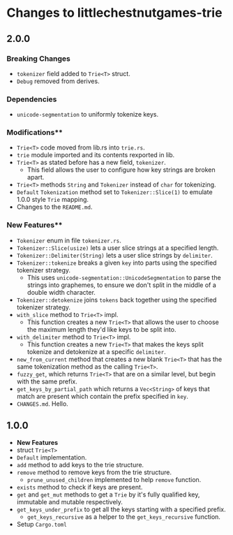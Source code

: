 # Changes to littlechestnutgames-trie

## 2.0.0
### Breaking Changes
* `tokenizer` field added to `Trie<T>` struct.
* `Debug` removed from derives.

### Dependencies
* `unicode-segmentation` to uniformly tokenize keys.

### Modifications**
* `Trie<T>` code moved from lib.rs into `trie.rs`.
* `trie` module imported and its contents rexported in lib.
* `Trie<T>` as stated before has a new field, `tokenizer`.
    * This field allows the user to configure how key strings are broken apart.
* `Trie<T>` methods `String` and `Tokenizer` instead of `char` for tokenizing.
* `Default` `Tokenization` method set to `Tokenizer::Slice(1)` to emulate 1.0.0 style `Trie` mapping.
* Changes to the `README.md`.

### New Features**
* `Tokenizer` enum in file `tokenizer.rs`.
* `Tokenizer::Slice(usize)` lets a user slice strings at a specified length.
* `Tokenizer::Delimiter(String)` lets a user slice strings by `delimiter`.
* `Tokenizer::tokenize` breaks a given `key` into parts using the specified tokenizer strategy.
    * This uses `unicode-segmentation::UnicodeSegmentation` to parse the strings into graphemes, to ensure we don't split in the middle of a double width character.
* `Tokenizer::detokenize` joins `tokens` back together using the specified tokenizer strategy.
* `with_slice` method to `Trie<T>` impl.
    * This function creates a new `Trie<T>` that allows the user to choose the maximum length they'd like keys to be split into.
* `with_delimiter` method to `Trie<T>` impl.
    * This function creates a new `Trie<T>` that makes the keys split tokenize and detokenize at a specific `delimiter`.
* `new_from_current` method that creates a new blank `Trie<T>` that has the same tokenization method as the calling `Trie<T>`.
* `fuzzy_get`, which returns `Trie<T>` that are on a similar level, but begin with the same prefix.
* `get_keys_by_partial_path` which returns a `Vec<String>` of keys that match are present which contain the prefix specified in `key`.
* `CHANGES.md`. Hello.

## 1.0.0
* **New Features**
* struct `Trie<T>`
* `Default` implementation.
* `add` method to add keys to the trie structure.
* `remove` method to remove keys from the trie structure.
    * `prune_unused_children` implemented to help `remove` function.
* `exists` method to check if keys are present.
* `get` and `get_mut` methods to get a `Trie` by it's fully qualified key, immutable and mutable respectively.
* `get_keys_under_prefix` to get all the keys starting with a specified prefix.
    * `get_keys_recursive` as a helper to the `get_keys_recursive` function.
* Setup `Cargo.toml`

